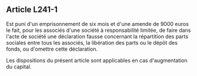 Article L241-1
----
Est puni d'un emprisonnement de six mois et d'une amende de 9000 euros le fait,
pour les associés d'une société à responsabilité limitée, de faire dans l'acte
de société une déclaration fausse concernant la répartition des parts sociales
entre tous les associés, la libération des parts ou le dépôt des fonds, ou
d'omettre cette déclaration.

Les dispositions du présent article sont applicables en cas d'augmentation du
capital.
